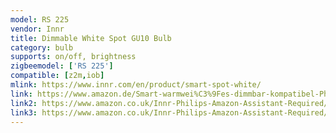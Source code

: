 ```yaml
---
model: RS 225
vendor: Innr
title: Dimmable White Spot GU10 Bulb
category: bulb
supports: on/off, brightness
zigbeemodel: ['RS 225']
compatible: [z2m,iob]
mlink: https://www.innr.com/en/product/smart-spot-white/
link: https://www.amazon.de/Smart-warmwei%C3%9Fes-dimmbar-kompatibel-Philips/dp/B07KT98J3Q
link2: https://www.amazon.co.uk/Innr-Philips-Amazon-Assistant-Required/dp/B07M9CQ5X3
link3: https://www.amazon.co.uk/Innr-Philips-Amazon-Assistant-Required/dp/B07KT98J3Q
---
```

